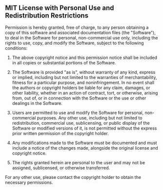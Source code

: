 MIT License with Personal Use and Redistribution Restrictions
--------------------------------------------------------------

Permission is hereby granted, free of charge, to any person obtaining a copy
of this software and associated documentation files (the "Software"), to deal
in the Software for personal, non-commercial use only, including the rights
to use, copy, and modify the Software, subject to the following conditions:

1. The above copyright notice and this permission notice shall be included in
   all copies or substantial portions of the Software.

2. The Software is provided "as is", without warranty of any kind, express or
   implied, including but not limited to the warranties of merchantability,
   fitness for a particular purpose, and noninfringement. In no event shall
   the authors or copyright holders be liable for any claim, damages, or other
   liability, whether in an action of contract, tort, or otherwise, arising
   from, out of, or in connection with the Software or the use or other
   dealings in the Software.

3. Users are permitted to use and modify the Software for personal, non-commercial
   purposes. Any other use, including but not limited to redistribution, commercial
   use, sublicensing, or public display of the Software or modified versions of it,
   is not permitted without the express prior written permission of the copyright
   holder.

4. Any modifications made to the Software must be documented and must include
   a notice of the changes made, alongside the original license and copyright
   notice.

5. The rights granted herein are personal to the user and may not be assigned,
   sublicensed, or otherwise transferred.

For any other use, please contact the copyright holder to obtain the necessary
permissions.
